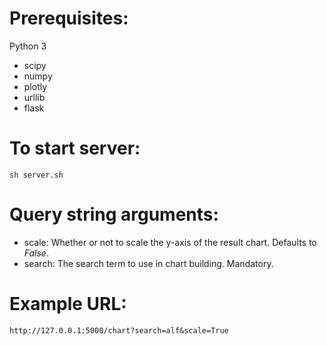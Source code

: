 # Prerequisites:

Python 3

* scipy
* numpy
* plotly
* urllib
* flask

# To start server:
`sh server.sh`

# Query string arguments:
* scale: Whether or not to scale the y-axis of the result chart. Defaults to *False*.
* search: The search term to use in chart building. Mandatory.

# Example URL:
`http://127.0.0.1:5000/chart?search=alf&scale=True`
